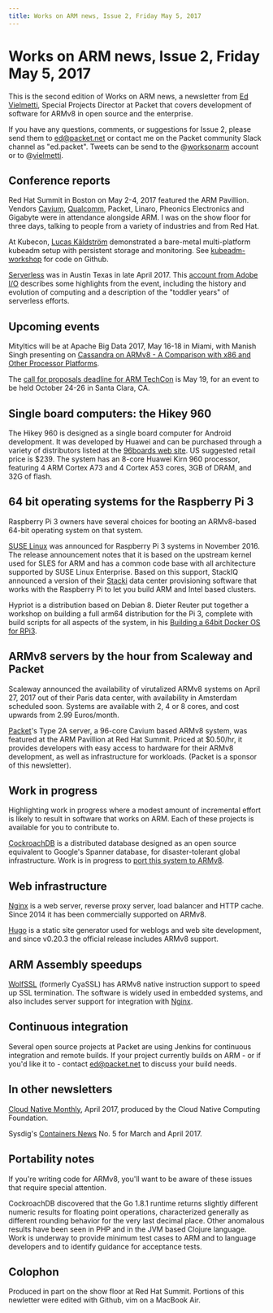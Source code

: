 ```yaml
---
title: Works on ARM news, Issue 2, Friday May 5, 2017
---
```


# Works on ARM news, Issue 2, Friday May 5, 2017

This is the second edition of Works on ARM news, a newsletter
from [Ed Vielmetti], Special Projects Director at Packet that covers development of
software for ARMv8 in open source and the enterprise.

[Ed Vielmetti]:https://www.packet.net/about/ed-vielmetti/

If you have any questions, comments, or suggestions for Issue 2, please 
send them to ed@packet.net or contact me on the Packet community Slack
channel as "ed.packet". Tweets can be send to the @[worksonarm] account
or to @[vielmetti].

[worksonarm]:https://twitter.com/worksonarm
[vielmetti]:https://twitter.com/vielmetti

## Conference reports

Red Hat Summit in Boston on May 2-4, 2017 featured the ARM Pavillion.
Vendors [Cavium], [Qualcomm], Packet, Linaro, Pheonics Electronics and Gigabyte
were in attendance alongside ARM. I was on the show floor for three days,
talking to people from a variety of industries and from Red Hat.

[Cavium]:http://cavium.com/
[Qualcomm]:https://www.qualcomm.com/
[Packet]:http://www.packet.net
[Linaro]:https://www.linaro.org/
[Phoenics Electronics]:https://www.phoenicselectronics.com/
[Gigabyte]:http://www.gigabyte.us/

At Kubecon, [Lucas Käldström] demonstrated a bare-metal multi-platform
kubeadm setup with persistent storage and monitoring.
See [kubeadm-workshop] for code on Github.

[Lucas Käldström]:https://twitter.com/kubernetesonarm
[kubeadm-workshop]:https://github.com/luxas/kubeadm-workshop

[Serverless] was in Austin Texas in late April 2017.
This [account from Adobe I/O] describes some highlights
from the event, including the history and evolution of
computing and a description of the "toddler years" of
serverless efforts.

[Serverless]:https://austin.serverlessconf.io
[account from Adobe I/O]:https://medium.com/adobe-io/three-things-we-learned-at-serverless-conf-austin-9692fa229d13

## Upcoming events

Mityltics will be at Apache Big Data 2017, May 16-18 in Miami, 
with Manish Singh presenting on 
[Cassandra on ARMv8 - A Comparison with x86 and Other Processor Platforms](https://apachebigdata2017.sched.com/event/9zsr/cassandra-on-armv8-a-comparison-with-x86-and-other-processor-platforms-manish-singh-mitylytics).

[Apache Big Data 2017]:https://apachebigdata2017.sched.com

The [call for proposals deadline for ARM TechCon](http://www.armtechcon.com/arm-techcon-2017-call-for-proposals-now-open/) is May 19,
for an event to be held October 24-26 in Santa Clara, CA.

## Single board computers: the Hikey 960

The Hikey 960 is designed as a single board computer for Android development.
It was developed by Huawei and can be purchased through a variety of distributors
listed at the [96boards web site]. US suggested retail price is $239.
The system has an 8-core Huawei Kirn 960 processor, featuring
4 ARM Cortex A73 and 4 Cortex A53 cores, 3GB of DRAM, and 32G of flash.

[96boards web site]:http://www.96boards.org/product/hikey960/

## 64 bit operating systems for the Raspberry Pi 3

Raspberry Pi 3 owners have several choices for booting an ARMv8-based 64-bit
operating system on that system.

[SUSE Linux] was announced for Raspberry Pi 3 systems in November
2016. The release announcement notes that it is based on the upstream
kernel used for SLES for ARM and has a common code base with all
architecture supported by SUSE Linux Enterprise. Based on this
support, StackIQ announced a version of their [Stacki] data center
provisioning software that works with the Raspberry Pi to let you
build ARM and Intel based clusters.

[SUSE Linux]:https://www.suse.com/communities/blog/suse-linux-enterprise-server-raspberry-pi/
[Stacki]:https://www.suse.com/communities/blog/provision-sles-bare-metal-including-raspberry-pi-fast/

Hypriot is a distribution based on Debian 8. Dieter Reuter
put together a workshop on building a full arm64 distribution
for the Pi 3, complete with build scripts for all aspects of
the system, in his [Building a 64bit Docker OS for RPi3].

[Building a 64bit Docker OS for RPi3]:https://blog.hypriot.com/post/building-a-64bit-docker-os-for-rpi3/

## ARMv8 servers by the hour from Scaleway and Packet

Scaleway announced the availability of virutalized ARMv8 systems
on April 27, 2017 out of their Paris data center, with availability
in Amsterdam scheduled soon. Systems are available with 2, 4 or 8
cores, and cost upwards from 2.99 Euros/month.

[Scaleway]:https://blog.online.net/2017/04/27/scaleway-disruptive-armv8-cloud-servers/

[Packet]'s Type 2A server, a 96-core Cavium based ARMv8 system, was featured
at the ARM Pavillion at Red Hat Summit. Priced at $0.50/hr, it provides
developers with easy access to hardware for their ARMv8 development,
as well as infrastructure for workloads. (Packet is a sponsor of this newsletter).

[Packet]:http://packet.net

## Work in progress

Highlighting work in progress where a modest amount of 
incremental effort is likely to result in software that 
works on ARM. Each of these projects is available for
you to contribute to.

[CockroachDB] is a distributed database designed as an 
open source equivalent to Google's Spanner database,
for disaster-tolerant global infrastructure.  Work is in progress to
[port this system to ARMv8].

[CockroachDB]:https://www.cockroachlabs.com/
[port this system to ARMv8]:https://github.com/cockroachdb/cockroach/issues/14405

## Web infrastructure

[Nginx] is a web server, reverse proxy server, load balancer and
HTTP cache. Since 2014 it has been commercially supported on ARMv8.

[Nginx]:http://www.nginx.com

[Hugo] is a static site generator used for weblogs and web site development,
and since v0.20.3 the official release includes ARMv8 support.

[Hugo]:http://gohugo.io

## ARM Assembly speedups

[WolfSSL] (formerly CyaSSL) has ARMv8 native instruction support
to speed up SSL termination. The software is widely used in 
embedded systems, and also includes server support for integration
with [Nginx].

[WolfSSL]:https://www.wolfssl.com/wolfSSL/Home.html

## Continuous integration

Several open source projects at Packet are using Jenkins
for continuous integration and remote builds. If your project
currently builds on ARM - or if you'd like it to - contact
ed@packet.net to discuss your build needs.

## In other newsletters

[Cloud Native Monthly], April 2017, produced by the Cloud
Native Computing Foundation.

[Cloud Native Monthly]:https://www.cncf.io/newsroom/newsletter/

Sysdig's [Containers News] No. 5 for March and April 2017.

[Containers News]:https://sysdig.com/newsletters/

## Portability notes

If you're writing code for ARMv8, you'll want to 
be aware of these issues that require special attention.

CockroachDB discovered that the Go 1.8.1 runtime returns
slightly different numeric results for floating point
operations, characterized generally as different rounding
behavior for the very last decimal place.
Other anomalous results have been seen in 
PHP and in the JVM based Clojure language. Work is underway
to provide minimum test cases to ARM and to language developers
and to identify guidance for acceptance tests.

## Colophon

Produced in part on the show floor at Red Hat Summit.
Portions of this newletter were edited with Github,
vim on a MacBook Air.
